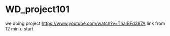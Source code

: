 # WD_project101
we doing project https://www.youtube.com/watch?v=ThaIBFd387A link
from 12 min u start
